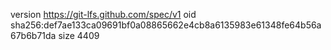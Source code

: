 version https://git-lfs.github.com/spec/v1
oid sha256:def7ae133ca09691bf0a08865662e4cb8a6135983e61348fe64b56a67b6b71da
size 4409
